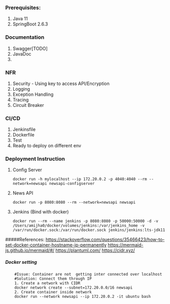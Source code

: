 ### Prerequisites:
1. Java 11
2. SpringBoot 2.6.3

### Documentation
   1. Swagger[TODO]
   2. JavaDoc
   3. 
### NFR 
   1. Security - Using key to access API/Encryption
   2. Logging
   3. Exception Handling
   4. Tracing
   5. Circuit Breaker
   
### CI/CD
   1. Jenkinsfile
   2. Dockerfile
   3. Test
   4. Ready to deploy on different env


### Deployment Instruction
1. Config Server 
   ```
   docker run -h mylocalhost --ip 172.20.0.2 -p 4040:4040 --rm --network=newsapi newsapi-configserver
    ```
2. News API
    ```
    docker run -p 8080:8080 --rm --network=newsapi newsapi
    ```

3. Jenkins (Bind with docker)

    ```
   docker run --rm --name jenkins -p 8080:8080 -p 50000:50000 -d -v /Users/amijha0/docker/volumes/jenkins:/var/jenkins_home -v /var/run/docker.sock:/var/run/docker.sock jenkins/jenkins:lts-jdk11
    ```


#####References:
https://stackoverflow.com/questions/35466423/how-to-set-docker-container-hostname-ip-permanently
https://mermaid-js.github.io/mermaid/#/
https://plantuml.com/
https://cidr.xyz/

##### Docker setting

        #Issue: Container are not  getting inter connected over localhost
        #Solution: Connect them through IP 
        1. Create a network with CIDR 
        docker network create --subnet=172.20.0.0/16 newsapi
        2. Create container inside network
        docker run --network newsapi --ip 172.20.0.2 -it ubuntu bash

